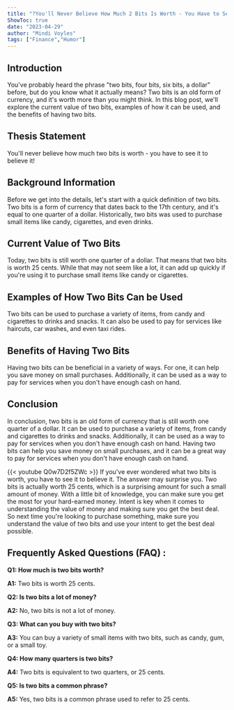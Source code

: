 ```yaml
---
title: "?You'll Never Believe How Much 2 Bits Is Worth - You Have to See it to Believe it!"
ShowToc: true 
date: "2023-04-29"
author: "Mindi Voyles" 
tags: ["Finance","Humor"]
---
```

## Introduction

You've probably heard the phrase "two bits, four bits, six bits, a dollar" before, but do you know what it actually means? Two bits is an old form of currency, and it's worth more than you might think. In this blog post, we'll explore the current value of two bits, examples of how it can be used, and the benefits of having two bits. 

## Thesis Statement

You'll never believe how much two bits is worth - you have to see it to believe it!

## Background Information

Before we get into the details, let's start with a quick definition of two bits. Two bits is a form of currency that dates back to the 17th century, and it's equal to one quarter of a dollar. Historically, two bits was used to purchase small items like candy, cigarettes, and even drinks. 

## Current Value of Two Bits

Today, two bits is still worth one quarter of a dollar. That means that two bits is worth 25 cents. While that may not seem like a lot, it can add up quickly if you're using it to purchase small items like candy or cigarettes. 

## Examples of How Two Bits Can be Used

Two bits can be used to purchase a variety of items, from candy and cigarettes to drinks and snacks. It can also be used to pay for services like haircuts, car washes, and even taxi rides. 

## Benefits of Having Two Bits

Having two bits can be beneficial in a variety of ways. For one, it can help you save money on small purchases. Additionally, it can be used as a way to pay for services when you don't have enough cash on hand. 

## Conclusion

In conclusion, two bits is an old form of currency that is still worth one quarter of a dollar. It can be used to purchase a variety of items, from candy and cigarettes to drinks and snacks. Additionally, it can be used as a way to pay for services when you don't have enough cash on hand. Having two bits can help you save money on small purchases, and it can be a great way to pay for services when you don't have enough cash on hand.

{{< youtube Q0w7D2f5ZWc >}} 
If you've ever wondered what two bits is worth, you have to see it to believe it. The answer may surprise you. Two bits is actually worth 25 cents, which is a surprising amount for such a small amount of money. With a little bit of knowledge, you can make sure you get the most for your hard-earned money. Intent is key when it comes to understanding the value of money and making sure you get the best deal. So next time you're looking to purchase something, make sure you understand the value of two bits and use your intent to get the best deal possible.

## Frequently Asked Questions (FAQ) :
**Q1: How much is two bits worth?**

**A1:** Two bits is worth 25 cents. 

**Q2: Is two bits a lot of money?**

**A2:** No, two bits is not a lot of money. 

**Q3: What can you buy with two bits?**

**A3:** You can buy a variety of small items with two bits, such as candy, gum, or a small toy. 

**Q4: How many quarters is two bits?**

**A4:** Two bits is equivalent to two quarters, or 25 cents. 

**Q5: Is two bits a common phrase?**

**A5:** Yes, two bits is a common phrase used to refer to 25 cents.





